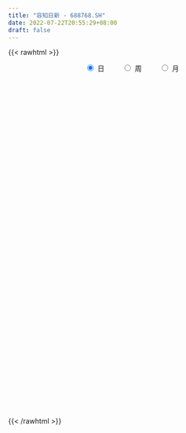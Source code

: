 ```yaml
---
title: "容知日新 - 688768.SH"
date: 2022-07-22T20:55:29+08:00
draft: false
---
```

{{< rawhtml >}}
    <div style="text-align: center">
        <label style="padding: 1rem;"><input style="margin-right: .5rem" type="radio" name="period" value="D" checked onclick="period_change(this)">日</label>
        <label style="padding: 1rem;"><input style="margin-right: .5rem" type="radio" name="period" value="W" onclick="period_change(this)">周</label>
        <label style="padding: 1rem;"><input style="margin-right: .5rem" type="radio" name="period" value="M" onclick="period_change(this)">月</label>
    </div>
    <div id="chart" style="height: 700px;"></div> 
    <script type="text/javascript">
        const D_v = [97383.65,56215.36,39717.95,40799.06,20268.16,23287.93,24811.18,14201.85,15633.64,6877.63,12156.72,16475.15,14026.59,24006.74,17635.95,14401.56,9280.33,11315.75,18700.34,10845.77,13809.22,5741.68,4602.57,4925.9,5985.48,4318.78,5359.6,5328.05,5855.17,10243.35,8940.96,4542.33,7445.55,4245.76,6898.3,3544.06,6510.21,6517.05,8659.13,4953.39,6030.17,6075.15,4929.96,4702.51,2555.98,5700.47,4456.37,1784.75,2529.26,3298.89,3527.36,1603.64,2151.83,2280.25,1116.77,4061.49,3279.83,2253.29,2192.45,2429.57,2850.16,3181.05,7733.56,7129.5,3354.03,3629.24,7579.3,2592.77,1817.51,3219.11,2308.0,2587.75,2103.04,4461.48,3483.02,2913.89,2909.55,4251.95,5880.26,3526.74,2230.39,2689.62,2940.14,2920.11,5780.38,3158.09,5391.88,2196.42,5583.09,3297.03,2007.7,3992.37,2002.03,1509.54,1090.43,2085.28,1782.82,1792.24,1080.64,2548.71,2705.43,2989.13,2274.12,1051.4,1395.46,1860.89,2863.11,3631.77,1953.42,2408.12,1217.0,2016.93,3390.86,1467.84,1278.21,1634.39,3137.54,3124.89,1747.03,2131.43,1239.7,1574.93,3215.17,2832.32,3686.39,1740.69,4484.35,3690.3,3082.4,2835.58,2000.67,1386.95,1104.12,2448.2,5828.04,2184.53,3851.79,878.96,1763.33,1397.88,2029.15,1241.7,1379.8,1009.13,822.41,808.58,1495.15,1012.68,1882.99,1282.96,1566.96,804.76,1141.42,1109.9,2337.74,3267.64,1320.23,2030.74,2110.61,872.88,1010.39,632.4,1006.66,932.86,1272.57,1545.64,1349.74,1578.41,1022.9,984.98,1650.37,1274.83,1034.22,917.76,3057.32,1230.33,1108.73,959.54,2008.89,2559.62,2762.25,2759.96,2383.45,2381.42,2616.07,1158.75,1567.67,1121.66,953.19,1771.78,1418.7,840.28,2827.15,2767.94,1470.45,2538.67,1404.36,4416.73,4996.42,2877.29,2334.99,3567.84,3002.64,2585.93,3007.48,4413.58,8037.87,3987.43,9357.23,3300.82,5674.06,2456.14,4175.43,2734.14,3282.74,2166.6,4279.42,2426.57,5321.61,6435.22,3843.72,4290.47,3827.25,4566.23,3886.24,5119.33,5361.98,3172.12,4179.55,4110.66,3817.81,3841.15,2716.23,6397.57,4929.72,2755.25,7025.98,3494.0,2281.19,2254.82,2460.07]
const D_histogram = [0.0,0.5086267806,1.1825078563,2.3686696351,2.916807033,3.2715297939,3.500032205,3.6894549948,3.4225061037,2.9835574545,2.3764317751,2.122351738,2.0093293435,3.0543719918,3.7558420675,4.3746862488,4.1628746501,3.1474128011,2.2524851763,1.1698373506,1.0906493709,0.7467141131,1.1721424915,0.9322671771,0.8595630296,0.613969317,-0.3826442118,-1.6609345362,-2.1783348476,-2.083989756,-2.7474702177,-3.1939581012,-3.2752809968,-3.6724874725,-3.5945708669,-3.8822808453,-3.8506465508,-3.2760544606,-3.2504450936,-2.8978814684,-1.9923347343,-1.3657734934,-0.9878416444,-1.2396024989,-1.4232958692,-2.0339139083,-1.542323754,-1.2366640762,-1.4551397594,-1.9771530921,-2.3627092029,-2.316137141,-2.0156614274,-1.6897310716,-1.422983942,-0.8122313133,-0.6299540508,-0.597997355,-0.6197276393,-0.6674508474,-0.7561608805,-1.0352182303,-0.7854367762,-0.1606100016,0.257190123,0.3836194859,1.0104284401,1.4996131281,1.7369060003,2.1100737641,2.095395745,1.9708250956,2.0327702901,1.8004120026,1.371245444,1.4941411325,1.1918661679,0.5845394161,0.4068302927,0.5023184966,0.3825376812,0.3208615741,0.0409210424,-0.2336063966,0.0488036868,0.153558119,-0.4236662843,-1.0333564477,-1.8364867337,-2.3118849409,-2.455311945,-2.2186450142,-1.8902148067,-1.6135424997,-1.2722852199,-0.9157476318,-0.7296089772,-0.7796214037,-0.6758597904,-0.6168224994,-0.2275748923,0.0851888785,0.2013217421,0.3267859399,0.3735576122,0.2617657503,0.5759669943,1.0513203944,0.9953744084,0.5107197092,0.3214984966,0.0337127215,-0.1968192521,-0.4012683765,-0.4539308758,-0.5518891238,-0.630363388,-0.3209325421,-0.138685905,0.1173415999,0.1551212746,0.3422292522,-0.0583788487,-0.820262292,-1.2332617184,-1.4171663229,-1.7904998771,-2.0553338065,-2.0829850327,-1.8913218278,-1.8117166591,-1.7417642816,-1.5831091303,-1.2133832019,-0.359112201,0.2571206782,0.4276989468,0.5368617921,0.6184534723,0.8455559616,0.9509184151,1.0865195816,1.1376769865,1.2218911853,1.2315567814,1.1139637307,0.9317200785,0.8338091181,0.5067235325,0.1362264894,-0.1109040473,-0.184540121,-0.4195684519,-0.8107623684,-0.825015689,-0.6941943524,-0.6181175527,-0.3715254175,-0.1131005219,0.1407279907,0.3308236508,0.468339121,0.3706164211,0.2662988697,0.3733076331,0.3108354333,0.3457279293,0.4575367467,0.458126986,0.4070777688,0.2475526627,0.1350489933,0.1412084132,0.2555603677,0.1611995965,0.1805552895,0.3195378575,0.4425232829,0.7184194723,1.0038573786,0.9161785736,0.5767239016,0.3595082498,0.4834713611,0.7498607673,0.9456186386,1.0987287108,1.138634441,1.1552292644,1.2283770006,1.2926843403,1.2749338746,0.9740322528,0.5960027385,0.3782661146,0.0934986556,0.0079851527,0.370274871,0.5377450964,0.7556200606,0.8253800595,0.7642193164,0.5854500804,0.5567068429,0.6809471658,1.0085196929,1.4957587005,1.5123105885,1.0872169792,0.5263682116,0.0477541674,-0.2841364174,-0.5877043328,-0.6845976032,-0.6516933348,-0.6959418451,-0.5702150997,-0.546182496,-0.4206170295,-0.1515207399,0.0055146549,0.1108712467,0.2003970837,-0.0512575896,-0.3343318077,-0.5506603528,-0.4081483806,-0.4122996215,-0.5997548064,-0.8009247731,-0.6549807365,-0.6479891355,-0.6778402411,-0.1954345459,0.2832576992,0.4237291396,1.1869121615,1.4635893447,1.53938614,1.4352061396,1.1565926692]
const D_fast = [0.0,0.6357834758,1.6052915155,3.3836207031,4.6609598592,5.8335650686,6.937075531,8.0488620695,8.6375397044,8.9444804188,8.9314626831,9.2079705805,9.5972805219,11.4059161681,13.0463467608,14.7588625042,15.5877695681,15.3591609193,15.0273545886,14.2371661006,14.4306404635,14.2733837341,14.9918477354,14.9850392152,15.1272258251,15.0351244417,13.94284986,12.2493259015,11.1873418782,10.7606895308,9.4103415147,8.1653641059,7.2652209611,5.9498926173,5.1291665061,3.8708863164,2.9398589733,2.6954374483,1.9084355419,1.5365287999,1.9439918505,2.2291097181,2.360081156,1.7984196768,1.2589023392,0.139805823,0.2458150388,0.2423086975,-0.3399519255,-1.3562535312,-2.3324869427,-2.8649491661,-3.0683888093,-3.1648912214,-3.2538900773,-2.846195277,-2.8214065271,-2.93894917,-3.1156113642,-3.3301972842,-3.6079475373,-4.1458094447,-4.0923871847,-3.5077129105,-3.0256152551,-2.8032810208,-1.9238649566,-1.0597769866,-0.3882576142,0.5124285905,1.0215995077,1.3897351322,1.9598728992,2.1776176124,2.0912624148,2.5876933864,2.5833849637,2.122193066,2.0461915158,2.2672593438,2.2431129487,2.2616522352,1.9919419641,1.6590129258,1.9536239309,2.096767893,1.4136269186,0.5455976433,-0.7166543262,-1.7700237686,-2.5272787589,-2.8452730817,-2.9893965758,-3.1161098937,-3.0929239189,-2.9653232387,-2.9615868285,-3.2065046059,-3.2717079402,-3.3668762741,-3.0345223901,-2.7004613996,-2.5339981005,-2.3268374177,-2.1866763424,-2.2330267667,-1.7748337741,-1.0366502754,-0.8437526593,-1.2007274312,-1.3095740196,-1.5889316144,-1.8686684009,-2.1734346195,-2.3395798378,-2.5755103668,-2.8115754779,-2.5823777675,-2.4348026067,-2.1494397018,-2.0728797084,-1.8002144178,-2.2154172309,-3.1823662471,-3.9036811032,-4.4418772883,-5.2628358119,-6.0415031929,-6.5899006772,-6.8710679293,-7.2443919254,-7.6098806183,-7.8470027495,-7.7806226216,-7.016129671,-6.3356166223,-6.0581136169,-5.8147353236,-5.5785302753,-5.1400387956,-4.7969467383,-4.3897156765,-4.0541390249,-3.6644520297,-3.3468972384,-3.1859993563,-3.1353129889,-3.0247716698,-3.2251763722,-3.561616793,-3.8364733416,-3.9562444455,-4.2961648894,-4.8900493979,-5.1105566409,-5.1532838923,-5.2317364808,-5.0780256999,-4.8478759348,-4.5588654245,-4.2860638517,-4.0314636012,-4.0365321959,-4.0742750299,-3.8739393582,-3.8587026996,-3.7373782213,-3.5111852172,-3.3960632315,-3.3453430064,-3.4429799468,-3.5217213679,-3.4802598447,-3.3020177984,-3.3560786703,-3.291584155,-3.0727171226,-2.8391008766,-2.3835998191,-1.8471975681,-1.7058317297,-1.9011054263,-2.0284440157,-1.7836130641,-1.329758466,-0.8975959352,-0.4698036852,-0.1452393448,0.1601627947,0.5404047811,0.9278832059,1.2288662088,1.1714726502,0.9424438206,0.8192737253,0.5578809302,0.4743637154,0.9292221516,1.2311286511,1.6379086304,1.9140136441,2.0439077301,2.0115010143,2.1219344874,2.4164116019,2.9961140522,3.8572927349,4.25192227,4.0986329055,3.6693761908,3.2027006885,2.7997759993,2.3492820008,2.0812393295,1.9512202642,1.7329862926,1.7161592632,1.6036462428,1.6240574519,1.8552735565,2.0136876151,2.1467620186,2.2863871265,2.0219180558,1.6552608858,1.3012672525,1.3417421295,1.2345159832,0.8971220967,0.4957209367,0.4779197893,0.3229141063,0.1236029404,0.5571499992,1.1066566691,1.3530603944,2.4129714567,3.0555459761,3.5161893064,3.7708108408,3.7813455377]
const D_slow = [0.0,0.1271566952,0.4227836592,1.014951068,1.7441528262,2.5620352747,3.437043326,4.3594070747,5.2150336006,5.9609229642,6.555030908,7.0856188425,7.5879511784,8.3515441763,9.2905046932,10.3841762554,11.4248949179,12.2117481182,12.7748694123,13.06732875,13.3399910927,13.526669621,13.8197052438,14.0527720381,14.2676627955,14.4211551248,14.3254940718,13.9102604377,13.3656767258,12.8446792868,12.1578117324,11.3593222071,10.5405019579,9.6223800898,8.7237373731,7.7531671617,6.790505524,5.9714919089,5.1588806355,4.4344102684,3.9363265848,3.5948832115,3.3479228004,3.0380221757,2.6821982084,2.1737197313,1.7881387928,1.4789727737,1.1151878339,0.6208995609,0.0302222602,-0.5488120251,-1.0527273819,-1.4751601498,-1.8309061353,-2.0339639636,-2.1914524763,-2.3409518151,-2.4958837249,-2.6627464367,-2.8517866569,-3.1105912144,-3.3069504085,-3.3471029089,-3.2828053781,-3.1869005067,-2.9342933966,-2.5593901146,-2.1251636145,-1.5976451735,-1.0737962373,-0.5810899634,-0.0728973909,0.3772056098,0.7200169708,1.0935522539,1.3915187959,1.5376536499,1.6393612231,1.7649408472,1.8605752675,1.940790661,1.9510209216,1.8926193225,1.9048202442,1.9432097739,1.8372932029,1.578954091,1.1198324075,0.5418611723,-0.0719668139,-0.6266280675,-1.0991817692,-1.5025673941,-1.820638699,-2.049575607,-2.2319778513,-2.4268832022,-2.5958481498,-2.7500537747,-2.8069474977,-2.7856502781,-2.7353198426,-2.6536233576,-2.5602339546,-2.494792517,-2.3508007684,-2.0879706698,-1.8391270677,-1.7114471404,-1.6310725163,-1.6226443359,-1.6718491489,-1.772166243,-1.885648962,-2.0236212429,-2.1812120899,-2.2614452254,-2.2961167017,-2.2667813017,-2.228000983,-2.14244367,-2.1570383822,-2.3621039552,-2.6704193848,-3.0247109655,-3.4723359348,-3.9861693864,-4.5069156446,-4.9797461015,-5.4326752663,-5.8681163367,-6.2638936193,-6.5672394197,-6.65701747,-6.5927373004,-6.4858125637,-6.3515971157,-6.1969837476,-5.9855947572,-5.7478651534,-5.476235258,-5.1918160114,-4.8863432151,-4.5784540197,-4.2999630871,-4.0670330674,-3.8585807879,-3.7318999048,-3.6978432824,-3.7255692942,-3.7717043245,-3.8765964375,-4.0792870296,-4.2855409518,-4.4590895399,-4.6136189281,-4.7065002824,-4.7347754129,-4.6995934152,-4.6168875025,-4.4998027223,-4.407148617,-4.3405738996,-4.2472469913,-4.169538133,-4.0831061506,-3.9687219639,-3.8541902174,-3.7524207752,-3.6905326095,-3.6567703612,-3.6214682579,-3.557578166,-3.5172782669,-3.4721394445,-3.3922549801,-3.2816241594,-3.1020192913,-2.8510549467,-2.6220103033,-2.4778293279,-2.3879522654,-2.2670844252,-2.0796192334,-1.8432145737,-1.568532396,-1.2838737858,-0.9950664697,-0.6879722195,-0.3648011344,-0.0460676658,0.1974403974,0.346441082,0.4410076107,0.4643822746,0.4663785628,0.5589472805,0.6933835546,0.8822885698,1.0886335847,1.2796884138,1.4260509339,1.5652276446,1.735464436,1.9875943593,2.3615340344,2.7396116815,3.0114159263,3.1430079792,3.1549465211,3.0839124167,2.9369863335,2.7658369327,2.602913599,2.4289281377,2.2863743628,2.1498287388,2.0446744814,2.0067942965,2.0081729602,2.0358907719,2.0859900428,2.0731756454,1.9895926935,1.8519276053,1.7498905101,1.6468156047,1.4968769031,1.2966457099,1.1329005257,0.9709032419,0.8014431816,0.7525845451,0.8233989699,0.9293312548,1.2260592952,1.5919566314,1.9768031664,2.3356047013,2.6247528685]
const D_data = [['2021-07-26', 55.0, 64.03, 55.0, 76.88],['2021-07-27', 64.0, 72.0, 64.0, 77.75],['2021-07-28', 72.3, 78.0, 64.66, 78.1],['2021-07-29', 78.0, 91.0, 76.5, 97.03],['2021-07-30', 89.2, 90.03, 84.12, 94.6],['2021-08-02', 91.66, 92.85, 84.0, 93.0],['2021-08-03', 93.13, 96.0, 92.09, 105.52],['2021-08-04', 95.02, 100.09, 90.22, 101.17],['2021-08-05', 99.99, 97.7, 90.33, 101.99],['2021-08-06', 95.05, 97.0, 92.5, 97.55],['2021-08-09', 96.01, 95.1, 93.28, 103.0],['2021-08-10', 95.0, 99.97, 90.4, 99.97],['2021-08-11', 99.9, 103.45, 96.7, 103.99],['2021-08-12', 107.75, 123.67, 105.57, 124.14],['2021-08-13', 117.65, 128.1, 116.02, 130.99],['2021-08-16', 122.5, 135.32, 122.5, 135.44],['2021-08-17', 134.07, 131.0, 127.56, 137.99],['2021-08-18', 129.0, 122.22, 116.23, 130.5],['2021-08-19', 118.61, 122.5, 111.3, 125.0],['2021-08-20', 120.3, 118.0, 116.0, 125.5],['2021-08-23', 116.0, 130.22, 112.99, 133.8],['2021-08-24', 126.94, 128.41, 126.62, 135.35],['2021-08-25', 125.61, 141.0, 125.0, 146.0],['2021-08-26', 138.0, 136.0, 133.16, 147.0],['2021-08-27', 133.92, 139.99, 127.0, 141.58],['2021-08-30', 142.09, 139.6, 131.01, 142.97],['2021-08-31', 134.0, 128.96, 123.26, 137.76],['2021-09-01', 129.34, 120.45, 118.5, 130.66],['2021-09-02', 120.6, 125.52, 118.21, 129.5],['2021-09-03', 123.22, 132.2, 123.22, 145.76],['2021-09-06', 136.75, 121.0, 117.77, 136.75],['2021-09-07', 120.95, 120.0, 117.04, 124.06],['2021-09-08', 120.0, 122.11, 120.0, 133.0],['2021-09-09', 122.0, 115.5, 114.0, 122.03],['2021-09-10', 111.0, 118.98, 106.02, 119.88],['2021-09-13', 117.0, 112.0, 111.47, 117.98],['2021-09-14', 111.3, 113.24, 109.55, 118.0],['2021-09-15', 112.18, 119.74, 110.14, 122.99],['2021-09-16', 120.0, 112.66, 108.0, 124.0],['2021-09-17', 111.89, 116.0, 110.06, 118.85],['2021-09-22', 117.0, 124.98, 114.5, 130.0],['2021-09-23', 128.87, 124.83, 121.06, 131.23],['2021-09-24', 124.0, 123.99, 117.11, 126.7],['2021-09-27', 121.52, 116.0, 112.0, 123.85],['2021-09-28', 112.36, 115.01, 112.35, 121.22],['2021-09-29', 116.75, 106.46, 104.0, 120.52],['2021-09-30', 105.24, 118.8, 105.24, 118.98],['2021-10-08', 118.0, 117.75, 116.0, 122.99],['2021-10-11', 118.11, 110.52, 109.88, 118.11],['2021-10-12', 110.52, 103.45, 102.08, 111.95],['2021-10-13', 105.0, 101.0, 97.73, 105.85],['2021-10-14', 99.52, 103.58, 99.37, 105.36],['2021-10-15', 102.77, 105.85, 100.4, 109.45],['2021-10-18', 106.27, 106.2, 104.51, 107.49],['2021-10-19', 106.84, 105.58, 105.08, 107.44],['2021-10-20', 105.58, 111.1, 100.08, 112.48],['2021-10-21', 111.32, 107.0, 104.4, 113.77],['2021-10-22', 108.8, 104.88, 102.26, 108.8],['2021-10-25', 104.88, 103.4, 100.01, 107.17],['2021-10-26', 105.17, 102.0, 100.51, 105.55],['2021-10-27', 101.53, 100.15, 98.5, 102.0],['2021-10-28', 100.15, 95.62, 93.06, 101.61],['2021-10-29', 95.01, 100.98, 86.0, 101.66],['2021-11-01', 102.0, 107.2, 97.92, 108.61],['2021-11-02', 107.2, 107.0, 103.5, 110.0],['2021-11-03', 105.1, 104.62, 102.43, 108.78],['2021-11-04', 103.21, 113.06, 103.21, 114.3],['2021-11-05', 113.07, 114.98, 111.0, 115.86],['2021-11-08', 114.83, 114.76, 112.31, 116.54],['2021-11-09', 115.48, 119.4, 114.0, 121.7],['2021-11-10', 118.76, 117.01, 116.06, 120.77],['2021-11-11', 116.0, 116.77, 114.3, 119.83],['2021-11-12', 117.01, 120.5, 115.48, 121.58],['2021-11-15', 120.66, 117.91, 116.01, 123.84],['2021-11-16', 116.65, 115.0, 114.03, 119.99],['2021-11-17', 115.0, 122.37, 115.0, 123.65],['2021-11-18', 121.93, 117.81, 116.88, 124.53],['2021-11-19', 116.03, 112.44, 111.84, 117.99],['2021-11-22', 112.44, 116.32, 111.11, 119.6],['2021-11-23', 117.5, 120.13, 114.88, 121.36],['2021-11-24', 121.17, 117.98, 116.61, 121.17],['2021-11-25', 118.92, 118.77, 116.01, 122.28],['2021-11-26', 117.53, 115.53, 113.88, 121.48],['2021-11-29', 115.18, 114.29, 112.98, 118.36],['2021-11-30', 113.0, 121.49, 112.98, 122.01],['2021-12-01', 121.66, 120.67, 117.15, 122.0],['2021-12-02', 119.52, 111.0, 109.65, 119.52],['2021-12-03', 109.64, 107.03, 106.07, 110.98],['2021-12-06', 107.03, 99.81, 99.2, 109.69],['2021-12-07', 99.82, 98.9, 96.16, 100.88],['2021-12-08', 99.98, 99.5, 98.01, 102.48],['2021-12-09', 99.36, 102.59, 99.36, 105.0],['2021-12-10', 102.57, 103.5, 100.51, 105.8],['2021-12-13', 105.49, 102.9, 101.7, 105.51],['2021-12-14', 102.9, 103.99, 102.89, 105.24],['2021-12-15', 103.08, 104.92, 101.14, 106.0],['2021-12-16', 105.98, 103.29, 101.67, 106.02],['2021-12-17', 101.56, 99.76, 99.3, 102.05],['2021-12-20', 100.0, 100.89, 95.58, 102.0],['2021-12-21', 99.01, 99.87, 96.7, 101.99],['2021-12-22', 99.28, 104.49, 98.0, 105.48],['2021-12-23', 105.0, 104.98, 101.17, 105.66],['2021-12-24', 105.0, 103.4, 99.8, 105.0],['2021-12-27', 102.51, 104.0, 102.1, 104.35],['2021-12-28', 102.36, 103.39, 102.15, 104.23],['2021-12-29', 102.1, 101.12, 99.31, 102.53],['2021-12-30', 101.0, 107.0, 100.78, 107.69],['2021-12-31', 107.01, 111.5, 104.99, 112.0],['2022-01-04', 108.51, 106.52, 106.0, 110.97],['2022-01-05', 107.69, 100.03, 99.7, 107.7],['2022-01-06', 101.42, 102.0, 97.88, 103.0],['2022-01-07', 102.0, 99.38, 99.23, 102.65],['2022-01-10', 98.88, 98.39, 94.68, 99.36],['2022-01-11', 95.3, 97.05, 95.3, 97.97],['2022-01-12', 96.95, 97.65, 96.53, 99.48],['2022-01-13', 98.19, 95.99, 95.3, 99.38],['2022-01-14', 95.99, 94.98, 94.02, 97.69],['2022-01-17', 94.89, 99.77, 93.2, 100.0],['2022-01-18', 99.04, 99.0, 97.97, 100.8],['2022-01-19', 99.41, 100.78, 98.6, 103.66],['2022-01-20', 99.01, 98.63, 97.56, 101.28],['2022-01-21', 98.63, 101.0, 96.73, 101.34],['2022-01-24', 100.9, 92.86, 91.19, 100.9],['2022-01-25', 92.5, 84.5, 84.0, 93.79],['2022-01-26', 82.29, 84.5, 81.48, 85.51],['2022-01-27', 83.84, 84.28, 82.39, 87.15],['2022-01-28', 83.01, 78.64, 77.07, 83.95],['2022-02-07', 77.25, 76.19, 73.5, 79.98],['2022-02-08', 75.0, 76.1, 74.0, 77.89],['2022-02-09', 76.61, 77.02, 74.01, 77.99],['2022-02-10', 80.87, 74.12, 74.07, 80.87],['2022-02-11', 74.0, 72.17, 72.15, 75.96],['2022-02-14', 72.01, 71.7, 70.75, 73.33],['2022-02-15', 71.86, 73.74, 70.29, 74.38],['2022-02-16', 72.58, 81.56, 71.99, 82.0],['2022-02-17', 81.91, 81.58, 78.6, 82.0],['2022-02-18', 84.43, 77.47, 76.0, 84.43],['2022-02-21', 76.8, 76.93, 76.44, 77.5],['2022-02-22', 76.06, 76.67, 74.47, 78.1],['2022-02-23', 76.0, 79.05, 76.0, 80.95],['2022-02-24', 79.3, 78.31, 77.23, 81.35],['2022-02-25', 78.36, 79.36, 78.31, 80.7],['2022-02-28', 80.77, 78.94, 77.3, 83.62],['2022-03-01', 78.89, 79.95, 78.0, 80.6],['2022-03-02', 79.0, 79.58, 77.0, 80.25],['2022-03-03', 79.36, 78.0, 77.8, 80.0],['2022-03-04', 76.0, 76.6, 75.01, 79.18],['2022-03-07', 78.5, 77.04, 75.88, 78.96],['2022-03-08', 76.14, 73.01, 73.01, 77.12],['2022-03-09', 73.3, 70.3, 67.1, 73.55],['2022-03-10', 76.0, 69.65, 68.0, 76.0],['2022-03-11', 66.58, 70.3, 66.02, 70.3],['2022-03-14', 70.95, 66.65, 66.21, 71.0],['2022-03-15', 65.65, 61.93, 61.15, 65.65],['2022-03-16', 62.1, 64.3, 58.0, 64.54],['2022-03-17', 64.3, 65.2, 62.68, 65.49],['2022-03-18', 63.26, 63.9, 62.91, 64.56],['2022-03-21', 63.9, 65.85, 63.9, 66.6],['2022-03-22', 65.15, 66.5, 64.28, 67.5],['2022-03-23', 67.7, 67.17, 65.91, 68.0],['2022-03-24', 66.57, 67.1, 63.62, 67.77],['2022-03-25', 67.67, 67.0, 65.57, 67.95],['2022-03-28', 64.3, 63.86, 63.11, 66.55],['2022-03-29', 63.86, 62.86, 62.31, 64.46],['2022-03-30', 63.99, 65.16, 63.18, 66.22],['2022-03-31', 65.11, 62.83, 61.8, 65.64],['2022-04-01', 62.0, 63.65, 61.69, 65.51],['2022-04-06', 63.65, 64.76, 62.98, 66.49],['2022-04-07', 63.37, 63.48, 62.2, 63.99],['2022-04-08', 66.5, 62.5, 61.58, 66.5],['2022-04-11', 62.0, 60.3, 58.78, 63.12],['2022-04-12', 60.31, 59.78, 57.2, 60.98],['2022-04-13', 59.31, 60.57, 57.53, 61.7],['2022-04-14', 59.99, 61.9, 59.27, 62.71],['2022-04-15', 59.56, 59.0, 56.27, 61.9],['2022-04-18', 58.66, 59.86, 56.99, 60.28],['2022-04-19', 59.6, 61.5, 58.71, 61.89],['2022-04-20', 61.5, 61.84, 59.09, 61.99],['2022-04-21', 60.8, 64.85, 60.8, 64.85],['2022-04-22', 64.85, 66.76, 63.12, 67.88],['2022-04-25', 66.77, 63.0, 62.31, 68.98],['2022-04-26', 63.0, 58.92, 58.05, 65.7],['2022-04-27', 53.02, 58.97, 53.0, 59.49],['2022-04-28', 57.8, 63.0, 56.88, 63.04],['2022-04-29', 64.49, 66.03, 61.19, 67.96],['2022-05-05', 65.69, 66.8, 64.21, 66.99],['2022-05-06', 65.0, 67.79, 64.06, 69.7],['2022-05-09', 67.8, 67.59, 65.0, 68.7],['2022-05-10', 65.17, 68.21, 65.16, 68.83],['2022-05-11', 66.6, 70.0, 66.6, 72.31],['2022-05-12', 69.98, 71.2, 69.0, 71.48],['2022-05-13', 71.0, 71.3, 70.0, 71.99],['2022-05-16', 69.0, 67.8, 67.0, 70.96],['2022-05-17', 66.73, 65.66, 64.69, 67.5],['2022-05-18', 66.38, 66.5, 65.01, 67.59],['2022-05-19', 66.32, 64.55, 63.12, 66.32],['2022-05-20', 67.2, 66.15, 64.66, 68.2],['2022-05-23', 66.3, 72.74, 65.3, 73.01],['2022-05-24', 74.91, 72.19, 71.0, 76.06],['2022-05-25', 72.19, 74.5, 71.09, 75.0],['2022-05-26', 75.06, 74.2, 71.68, 75.58],['2022-05-27', 74.9, 73.39, 70.13, 76.7],['2022-05-30', 71.52, 72.0, 70.81, 74.45],['2022-05-31', 72.0, 73.99, 70.4, 74.19],['2022-06-01', 73.9, 76.9, 72.99, 77.1],['2022-06-02', 75.83, 81.62, 75.62, 83.75],['2022-06-06', 81.51, 87.15, 81.51, 88.02],['2022-06-07', 86.0, 84.19, 82.01, 87.0],['2022-06-08', 86.32, 79.0, 76.5, 86.32],['2022-06-09', 77.53, 75.71, 75.3, 79.65],['2022-06-10', 75.71, 74.6, 73.0, 76.89],['2022-06-13', 74.02, 74.59, 73.67, 75.48],['2022-06-14', 74.7, 73.3, 69.25, 74.97],['2022-06-15', 72.08, 74.7, 71.76, 77.8],['2022-06-16', 73.28, 76.0, 73.0, 76.4],['2022-06-17', 73.0, 74.82, 72.56, 75.99],['2022-06-20', 75.54, 77.0, 75.38, 78.8],['2022-06-21', 77.87, 76.0, 75.01, 78.36],['2022-06-22', 75.24, 77.59, 75.24, 80.3],['2022-06-23', 77.59, 80.52, 76.8, 81.98],['2022-06-24', 85.0, 80.5, 78.05, 85.0],['2022-06-27', 79.5, 80.9, 78.52, 82.0],['2022-06-28', 80.78, 81.65, 78.88, 82.59],['2022-06-29', 80.0, 77.29, 77.29, 83.99],['2022-06-30', 76.52, 75.58, 74.33, 79.98],['2022-07-01', 75.0, 74.98, 72.14, 75.71],['2022-07-04', 73.49, 79.15, 73.49, 80.2],['2022-07-05', 77.3, 77.6, 75.89, 81.4],['2022-07-06', 77.02, 74.6, 73.6, 77.4],['2022-07-07', 73.85, 73.01, 71.53, 73.9],['2022-07-08', 74.32, 76.8, 74.32, 77.99],['2022-07-11', 77.98, 75.1, 74.6, 79.06],['2022-07-12', 75.15, 74.17, 72.39, 77.93],['2022-07-13', 73.43, 81.58, 73.43, 81.92],['2022-07-14', 81.58, 84.29, 80.52, 87.0],['2022-07-15', 82.88, 82.14, 82.02, 85.19],['2022-07-18', 81.58, 93.2, 81.58, 94.36],['2022-07-19', 95.28, 91.19, 90.22, 95.84],['2022-07-20', 90.0, 91.09, 89.34, 94.97],['2022-07-21', 90.6, 90.26, 89.02, 93.57],['2022-07-22', 89.55, 88.43, 86.86, 90.02]]
const W_v = [254384.18,84812.23,84301.15,64543.75,35064.85,31104.95,32072.9,30183.84,17035.28,17415.33,1784.75,13110.98,12991.63,18386.79,24284.84,12035.41,18019.89,17267.15,19446.88,16882.22,8260.31,11598.03,10802.63,7595.47,10908.84,9817.98,15958.92,12995.9,15416.68,7311.02,5515.07,6550.35,9176.93,6657.02,6107.47,3586.29,7934.5,7867.11,12903.15,2726.42,6105.61,11008.57,18193.27,13009.63,30357.41,14815.05,22306.54,21689.52,20642.12,20639.92,17516.06]
const W_histogram = [0.0,0.4448091168,2.6840047597,3.2950996394,4.8940965321,5.116824544,4.107065921,3.0218738115,2.6394813281,1.8705029598,1.1594730384,-0.1730268816,-1.1272788805,-1.978845402,-1.5745637602,-0.941918971,-1.0638019212,-0.9382273638,-1.4016423743,-1.8895632389,-2.3763612928,-2.3605462652,-1.7405252022,-2.0607281837,-2.4560906306,-2.2072580373,-3.3738152002,-4.3446061022,-4.3807679019,-4.0368602033,-3.7603118319,-3.757824123,-3.9250596629,-3.5746938724,-3.3217488306,-2.9951552258,-2.7826656504,-1.9279041723,-1.2528049996,-0.5639431147,0.2103999454,0.4445880947,1.1176286291,2.091083625,2.2238170903,2.279615837,2.6275170689,2.4195184445,2.3369032719,2.5565187428,3.0088538775]
const W_fast = [0.0,0.556011396,3.4662082288,4.9010780183,7.7235990441,9.2255331919,9.2425410492,8.9128173926,9.1902952413,8.8889426128,8.4677809511,7.0920243107,5.8559525917,4.5096747197,4.5203154214,4.9174804678,4.5296470373,4.4206647538,3.6068391498,2.6465274754,1.5656390984,0.9913175597,1.1762073221,0.3408222947,-0.6685628099,-0.9715447259,-2.9815556889,-5.0384981164,-6.1698518916,-6.8351592438,-7.4986888304,-8.4356571522,-9.5841576078,-10.1274652855,-10.7049574513,-11.127152653,-11.6103294902,-11.2375440551,-10.8756461324,-10.3277700261,-9.5008269797,-9.1554918067,-8.203044115,-6.7068182128,-6.018130475,-5.3924277691,-4.3876472699,-3.9907662832,-3.4891556379,-2.6304104812,-1.4258618771]
const W_slow = [0.0,0.1112022792,0.7822034691,1.605978379,2.829502512,4.108708648,5.1354751282,5.8909435811,6.5508139131,7.0184396531,7.3083079127,7.2650511923,6.9832314722,6.4885201217,6.0948791816,5.8593994389,5.5934489585,5.3588921176,5.008481524,4.5360907143,3.9420003911,3.3518638248,2.9167325243,2.4015504784,1.7875278207,1.2357133114,0.3922595113,-0.6938920142,-1.7890839897,-2.7982990405,-3.7383769985,-4.6778330292,-5.659097945,-6.5527714131,-7.3832086207,-8.1319974272,-8.8276638398,-9.3096398828,-9.6228411327,-9.7638269114,-9.7112269251,-9.6000799014,-9.3206727441,-8.7979018379,-8.2419475653,-7.6720436061,-7.0151643388,-6.4102847277,-5.8260589097,-5.186929224,-4.4347157546]
const W_data = [['2021-07-30', 55.0, 90.03, 55.0, 97.03],['2021-08-06', 91.66, 97.0, 84.0, 105.52],['2021-08-13', 96.01, 128.1, 90.4, 130.99],['2021-08-20', 122.5, 118.0, 111.3, 137.99],['2021-08-27', 116.0, 139.99, 112.99, 147.0],['2021-09-03', 142.09, 132.2, 118.21, 145.76],['2021-09-10', 136.75, 118.98, 106.02, 136.75],['2021-09-17', 117.0, 116.0, 108.0, 124.0],['2021-09-24', 117.0, 123.99, 114.5, 131.23],['2021-09-30', 121.52, 118.8, 104.0, 123.85],['2021-10-08', 118.0, 117.75, 116.0, 122.99],['2021-10-15', 118.11, 105.85, 97.73, 118.11],['2021-10-22', 106.27, 104.88, 100.08, 113.77],['2021-10-29', 104.88, 100.98, 86.0, 107.17],['2021-11-05', 102.0, 114.98, 97.92, 115.86],['2021-11-12', 114.83, 120.5, 112.31, 121.7],['2021-11-19', 120.66, 112.44, 111.84, 124.53],['2021-11-26', 112.44, 115.53, 111.11, 122.28],['2021-12-03', 115.18, 107.03, 106.07, 122.01],['2021-12-10', 107.03, 103.5, 96.16, 109.69],['2021-12-17', 105.49, 99.76, 99.3, 106.02],['2021-12-24', 100.0, 103.4, 95.58, 105.66],['2021-12-31', 102.51, 111.5, 99.31, 112.0],['2022-01-07', 108.51, 99.38, 97.88, 110.97],['2022-01-14', 98.88, 94.98, 94.02, 99.48],['2022-01-21', 94.89, 101.0, 93.2, 103.66],['2022-01-28', 100.9, 78.64, 77.07, 100.9],['2022-02-11', 77.25, 72.17, 72.15, 80.87],['2022-02-18', 72.01, 77.47, 70.29, 84.43],['2022-02-25', 76.8, 79.36, 74.47, 81.35],['2022-03-04', 80.77, 76.6, 75.01, 83.62],['2022-03-11', 78.5, 70.3, 66.02, 78.96],['2022-03-18', 70.95, 63.9, 58.0, 71.0],['2022-03-25', 63.9, 67.0, 63.62, 68.0],['2022-04-01', 64.3, 63.65, 61.69, 66.55],['2022-04-08', 63.65, 62.5, 61.58, 66.5],['2022-04-15', 62.0, 59.0, 56.27, 63.12],['2022-04-22', 58.66, 66.76, 56.99, 67.88],['2022-04-29', 66.77, 66.03, 53.0, 68.98],['2022-05-06', 65.69, 67.79, 64.06, 69.7],['2022-05-13', 67.8, 71.3, 65.0, 72.31],['2022-05-20', 69.0, 66.15, 63.12, 70.96],['2022-05-27', 66.3, 73.39, 65.3, 76.7],['2022-06-02', 71.52, 81.62, 70.4, 83.75],['2022-06-10', 81.51, 74.6, 73.0, 88.02],['2022-06-17', 74.02, 74.82, 69.25, 77.8],['2022-06-24', 75.54, 80.5, 75.01, 85.0],['2022-07-01', 79.5, 74.98, 72.14, 83.99],['2022-07-08', 73.49, 76.8, 71.53, 81.4],['2022-07-15', 77.98, 82.14, 72.39, 87.0],['2022-07-22', 81.58, 88.43, 81.58, 95.84]]
const M_v = [254384.18,278400.36,118133.92,46274.15,80307.78,58289.58,44281.21,37103.4,31277.3,33640.79,43622.44,91470.25,63917.43]
const M_histogram = [0.0,2.4844216524,3.2573215607,2.4206887075,3.0597033928,2.6367147321,0.1047371354,-1.500428404,-3.4843687546,-4.3614557177,-4.1850973534,-3.7546846985,-2.4604540981]
const M_fast = [0.0,3.1055270655,4.692757364,4.4612966877,5.8652372212,6.1014272435,3.5956339306,1.6153612902,-1.239671249,-3.2071221416,-4.0770381156,-4.5852966353,-3.9061795594]
const M_slow = [0.0,0.6211054131,1.4354358033,2.0406079802,2.8055338284,3.4647125114,3.4908967952,3.1157896942,2.2446975056,1.1543335762,0.1080592378,-0.8306119368,-1.4457254613]
const M_data = [['2021-07-30', 55.0, 90.03, 55.0, 97.03],['2021-08-31', 91.66, 128.96, 84.0, 147.0],['2021-09-30', 129.34, 118.8, 104.0, 145.76],['2021-10-29', 118.0, 100.98, 86.0, 122.99],['2021-11-30', 102.0, 121.49, 97.92, 124.53],['2021-12-31', 121.66, 111.5, 95.58, 122.0],['2022-01-28', 108.51, 78.64, 77.07, 110.97],['2022-02-28', 77.25, 78.94, 70.29, 84.43],['2022-03-31', 78.89, 62.83, 58.0, 80.6],['2022-04-29', 62.0, 66.03, 53.0, 68.98],['2022-05-31', 65.69, 73.99, 63.12, 76.7],['2022-06-30', 73.9, 75.58, 69.25, 88.02],['2022-07-29', 75.0, 88.43, 71.53, 95.84]]
        const D_a = [null,null,null,null,null,null,105.52,null,null,null,null,90.4,null,null,null,null,null,null,null,null,null,null,null,147.0,null,null,null,null,null,null,null,null,null,null,106.02,null,null,null,null,null,null,131.23,null,null,null,null,null,null,null,null,null,null,null,null,null,null,null,null,null,null,null,null,86.0,null,null,null,null,null,null,null,null,null,null,null,null,null,124.53,null,null,null,null,null,null,null,null,null,null,null,null,null,null,null,null,null,null,null,null,null,95.58,null,null,null,null,null,null,null,null,112.0,null,null,null,null,null,null,null,null,null,null,null,null,null,null,null,null,null,null,null,null,null,null,null,null,null,70.29,null,null,null,null,null,null,null,null,83.62,null,null,null,null,null,null,null,null,null,null,null,58.0,null,null,null,null,68.0,null,null,null,null,null,null,null,null,null,null,null,null,null,null,56.27,null,null,null,null,null,null,null,null,null,null,null,null,null,null,72.31,null,null,null,null,null,63.12,null,null,null,null,null,null,null,null,null,null,88.02,null,null,null,null,null,69.25,null,null,null,null,null,null,null,85.0,null,null,null,null,null,null,null,null,71.53,null,null,null,null,null,null,null,95.84,null,null,null]
const W_a = [null,null,null,null,147.0,null,null,null,null,null,null,null,null,86.0,null,null,null,null,null,null,null,null,112.0,null,null,null,null,null,null,null,null,null,null,null,null,null,56.27,null,null,null,null,null,null,null,88.02,null,null,null,71.53,null,null]
const M_a = [null,147.0,null,null,null,null,null,null,null,53.0,null,null,null]
        const D_b = [[{ coord: ['2021-08-26', 131.23] }, { coord: ['2021-12-31', 106.02] }],[{ coord: ['2022-03-16', 68.0] }, { coord: ['2022-05-19', 58.0] }],[{ coord: ['2022-06-06', 85.0] }, { coord: ['2022-07-07', 71.53] }]]
const W_b = [[{ coord: ['2021-08-27', 112.0] }, { coord: ['2022-06-10', 86.0] }]]
const M_b = []
    </script>
{{< /rawhtml >}}